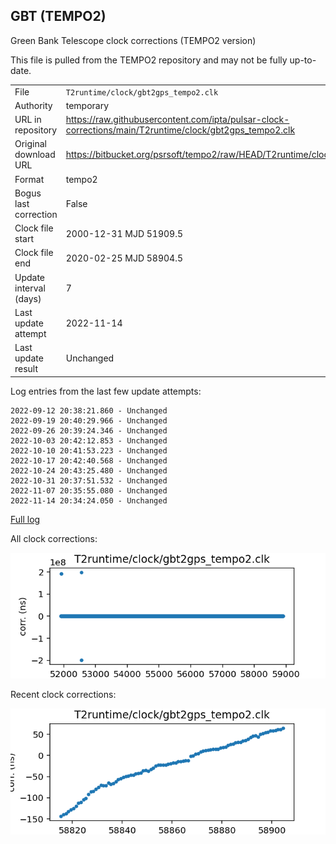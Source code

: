 
## GBT (TEMPO2)

Green Bank Telescope clock corrections (TEMPO2 version)

This file is pulled from the TEMPO2 repository and may not be fully up-to-date.

|     |     |
|:--- |:--- |
| File | `T2runtime/clock/gbt2gps_tempo2.clk` |
| Authority | temporary |
| URL in repository | <https://raw.githubusercontent.com/ipta/pulsar-clock-corrections/main/T2runtime/clock/gbt2gps_tempo2.clk> |
| Original download URL | <https://bitbucket.org/psrsoft/tempo2/raw/HEAD/T2runtime/clock/gbt2gps.clk> |
| Format | tempo2 |
| Bogus last correction | False |
| Clock file start | 2000-12-31 MJD 51909.5 |
| Clock file end | 2020-02-25 MJD 58904.5 |
| Update interval (days) | 7 |
| Last update attempt | 2022-11-14 |
| Last update result | Unchanged |

Log entries from the last few update attempts:
```
2022-09-12 20:38:21.860 - Unchanged
2022-09-19 20:40:29.966 - Unchanged
2022-09-26 20:39:24.346 - Unchanged
2022-10-03 20:42:12.853 - Unchanged
2022-10-10 20:41:53.223 - Unchanged
2022-10-17 20:42:40.568 - Unchanged
2022-10-24 20:43:25.480 - Unchanged
2022-10-31 20:37:51.532 - Unchanged
2022-11-07 20:35:55.080 - Unchanged
2022-11-14 20:34:24.050 - Unchanged
```
[Full log](https://raw.githubusercontent.com/ipta/pulsar-clock-corrections/main/log/T2runtime/clock/gbt2gps_tempo2.clk.log)


All clock corrections:

![plot of all clock corrections](gbt2gps_tempo2.clk.png "All corrections")

Recent clock corrections:

![plot of recent clock corrections](gbt2gps_tempo2.clk.short.png "Recent corrections")

